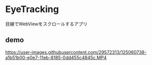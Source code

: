 # EyeTracking
目線でWebViewをスクロールするアプリ

## demo

https://user-images.githubusercontent.com/29572313/125060738-a1b51b00-e0e7-11eb-8185-0dd455c4845c.MP4

